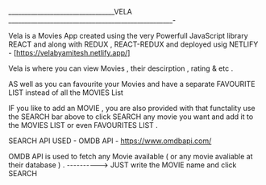 _________________________________VELA ___________________________________________________-

Vela is a Movies App created using the very Powerfull JavaScript library REACT and along with REDUX , REACT-REDUX and deployed usig NETLIFY - [https://velabyamitesh.netlify.app/]




Vela is where you can view Movies , their descirption , rating & etc .

AS well as you can favourite your Movies and have a separate FAVOURITE LIST instead of all the MOVIES List 

IF you like to add an MOVIE , you are also provided with that functality use the SEARCH bar above to click SEARCH any movie you want and add it to the MOVIES LIST or even FAVOURITES LIST .

SEARCH API USED - OMDB API - https://www.omdbapi.com/

OMDB API is used to fetch any Movie available ( or any movie avaliable at their database ) . ----------> JUST write the MOVIE name and click SEARCH
